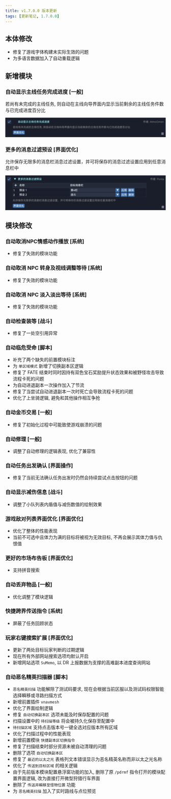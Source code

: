 ```yaml
---
title: v1.7.0.0 版本更新
tags: [更新笔记, 1.7.0.0]
---
```


## 本体修改

- 修复了游戏字体构建未实际生效的问题
- 为多语言数据加入了自动重载逻辑

## 新增模块

### 自动显示主线任务完成进度 [一般]

若尚有未完成的主线任务, 则自动在主线向导界面内显示当前剩余的主线任务件数与已完成进度百分比

![AutoDisplayMSQProgress](/assets/Changelog/1.7.0.0/AutoDisplayMSQProgress.png)

### 更多的消息过滤预设 [界面优化]

允许保存无限多的消息栏消息过滤设置，并可将保存的消息过滤设置应用到任意消息栏中

![MoreMessageFilterPresets](/assets/Changelog/1.7.0.0/MoreMessageFilterPresets.png)

## 模块修改

### 自动取消NPC情感动作播放 [系统]

- 修复了失效的模块功能

### 自动取消 NPC 转身及视线调整等待 [系统]

- 修复了失效的模块功能

### 自动取消 NPC 淡入淡出等待 [系统]

- 修复了失效的模块功能

### 自动检查装等 [战斗]

- 修复了一处空引用异常

### 自动临危受命 [脚本]

- 补充了两个缺失的前置模块标注
- 为 `单区域模式` 新增了切换副本区逻辑
- 修复了 FATE 结束时同时因持有双色宝石奖励提升状态效果和被野怪攻击导致流程卡死的问题
- 为自动进退副本一次操作加入了节流
- 修复了当尝试自动进退副本一次时死亡会导致流程卡死的问题
- 优化了上坐骑逻辑, 避免和其他操作相互争抢

### 自动金币交易 [一般]

- 修复了初始化过程中可能致使游戏崩溃的问题

### 自动修理 [一般]

- 调整了自动修理的逻辑表现, 优化了兼容性

### 自动任务出发确认 [界面操作]

- 修复了当前无法确认任务出发时仍然会持续尝试点击按钮的问题

### 自动显示减伤信息 [战斗]

- 调整了小队列表内盾值与减伤数值的绘制效果

### 游戏敌对列表界面优化 [界面优化]

- 优化了整体的性能表现
- 当前不可选中且体力为满的目标将被视为无效目标, 不再会展示其体力值与仇恨值

### 更好的市场布告板 [界面优化]

- 支持拼音搜索

### 自动丢弃物品 [一般]

- 优化调整了模块逻辑

### 快捷跨界传送指令 [系统]

- 屏蔽了任务回顾状态

### 玩家右键搜索扩展 [界面优化]

- 更新了两处目标玩家判断的过期逻辑
- 现在所有外部网站搜索选项均默认开启
- 新增网站选项 `SuMemo`, 以 DR 上报数据为支撑的高难副本进度查询网站

### 自动恶名精英扫描器 [脚本]

- `恶名精英扫描` 功能解除了测试码要求, 现在会根据当前区服以及测试码权限智能选择瞬移或寻路扫描方式
- 新增前置插件 `vnavmesh`
- 优化了界面绘制逻辑
- 修复 `自动切换副本区` 选项未能及时保存配置的问题
- 扫描设置中的 `待扫描等级` 将会被持久化保存至配置中
- `待扫描区域` 支持点击版本号一键全选对应版本所有区域
- 优化了扫描过程中的性能表现
- 新增前置模块 `快捷副本区切换指令`
- 修复了扫描结束时部分资源未被自动清理的问题
- 删除了选项 `自动切换副本区`
- 修复了 `最近的以太之光` 表格列文本错误显示为恶名精英名称而非以太之光名称
- 优化了 `传送到目标区域` 的相关逻辑
- 由于先前版本模块配置悬浮窗功能的加入, 删除了原 `/pdrmf` 指令打开的模块配置界面逻辑, 改为直接打开微型狩猎行车界面
- 删除了 `传送并瞬移至怪物位置` 功能
- 为 `恶名精英扫描` 加入了实时路线与点位预览